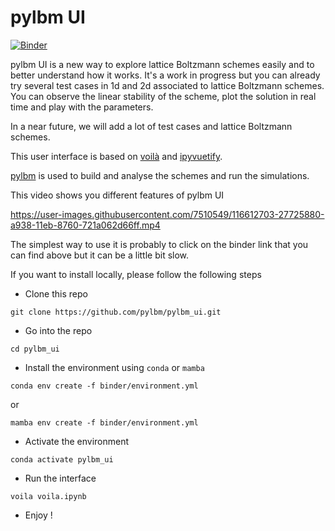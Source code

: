 pylbm UI
========

[![Binder](https://mybinder.org/badge_logo.svg)](https://mybinder.org/v2/gh/pylbm/pylbm_ui/HEAD?urlpath=voila%2Frender%2Fvoila.ipynb)

pylbm UI is a new way to explore lattice Boltzmann schemes easily and to better understand how it works. It's a work in progress but you can already try several test cases in 1d and 2d associated to lattice Boltzmann schemes. You can observe the linear stability of the scheme, plot the solution in real time and play with the parameters.

In a near future, we will add a lot of test cases and lattice Boltzmann schemes.

This user interface is based on [voilà](https://github.com/voila-dashboards/voila) and [ipyvuetify](https://github.com/mariobuikhuizen/ipyvuetify).

[pylbm](https://github.com/pylbm/pylbm) is used to build and analyse the schemes and run the simulations.

This video shows you different features of pylbm UI

https://user-images.githubusercontent.com/7510549/116612703-27725880-a938-11eb-8760-721a062d66ff.mp4

The simplest way to use it is probably to click on the binder link that you can find above but it can be a little bit slow.

If you want to install locally, please follow the following steps

- Clone this repo

```
git clone https://github.com/pylbm/pylbm_ui.git
```

- Go into the repo

```
cd pylbm_ui
```

- Install the environment using `conda` or `mamba`

```
conda env create -f binder/environment.yml
```
or
```
mamba env create -f binder/environment.yml
```

- Activate the environment

```
conda activate pylbm_ui
```

- Run the interface

```
voila voila.ipynb
```

- Enjoy !

